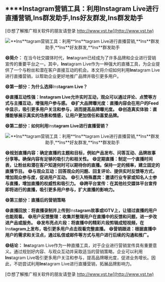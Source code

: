 ## ****Ins**tagram营销工具：利用**Ins**tagram Live进行直播营销,**Ins**群发助手,**Ins**好友群发,**Ins**群发助手**

[😍想了解推广相关软件的朋友请登录 http://www.vst.tw](http://www.vst.tw)

 <center><img src="https://vst.tw/MP4/tuiguang/png/7.png" alt="**Ins**tagram营销工具：利用**Ins**tagram Live进行直播营销,**Ins**群发助手,**Ins**好友群发,**Ins**群发助手"></center>

**😄简介：**
在当今社交媒体时代，**Ins**tagram已经成为了许多品牌和企业进行营销宣传的重要平台之一。其中，**Ins**tagram Live作为一种强大的直播工具，为企业提供了一个与粉丝和潜在客户直接互动的机会。本文将介绍如何利用**Ins**tagram Live进行直播营销，以帮助企业更好地推广品牌并吸引更多用户。

**😄第一部分：为什么选择**Ins**tagram Live？**

**😄直播互动性强：**Ins**tagram Live允许实时互动，观众可以通过评论、点赞等方式与主播互动，增强用户参与感。**
**😄扩大品牌曝光度：直播内容会在用户的Feed中显示，吸引更多用户关注和参与，进而提高品牌曝光度。**
**😄创造真实体验：直播能够展示真实的场景和情感，让用户更加信任和喜爱品牌。**

**😄第二部分：如何利用**Ins**tagram Live进行直播营销？**

 <center><img src="https://vst.tw/MP4/tuiguang/png/0.png" alt="**Ins**tagram营销工具：利用**Ins**tagram Live进行直播营销,**Ins**群发助手,**Ins**好友群发,**Ins**群发助手"></center>

**😄规划直播内容：确定直播的主题和目标，例如产品发布、问答互动、品牌故事分享等。确保内容有足够的吸引力和相关性。**
**😄定期直播：制定一个直播时间表，让粉丝和潜在客户知道何时可以期待你的直播。保持一定的频率，建立固定的直播节目。**
**😄与观众互动：回答观众的问题、回复评论、提供实时反馈等方式，增加观众参与度，促进用户互动。**
**😄引入特殊嘉宾：邀请行业专家或知名人士参与直播，增加直播的权威性和吸引力。**
**😄跨平台宣传：在其他社交媒体平台宣传即将进行的直播，吸引更多用户参与，扩大直播的影响力。**

**😄第三部分：直播后的营销策略**

**😄直播回放：将直播录制并上传到**Ins**tagram故事或IGTV上，让错过直播的用户也能观看。**
**😄用户反馈整理：收集并整理用户在直播中的反馈和问题，进一步改进产品或服务。**
**😄发布亮点片段：将直播中的精彩片段剪辑成短视频，在**Ins**tagram上发布，吸引更多用户点击观看完整直播。**
**😄营销跟进：根据直播中用户的需求和关注点，通过私信或邮件等方式与用户进行后续的沟通和推广。**

**😄结论：**
**Ins**tagram Live作为一种直播工具，对于企业进行营销宣传具有重要意义。通过规划好内容、与观众互动并采取适当的营销策略，企业可以利用**Ins**tagram Live吸引更多用户关注和参与，提高品牌曝光度，促进业务增长。因此，不妨尝试利用**Ins**tagram Live进行直播营销，拓展品牌影响力。

[😍想了解推广相关软件的朋友请登录 http://www.vst.tw](http://www.vst.tw)



